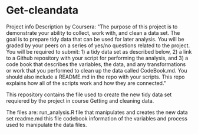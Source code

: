 # Get-cleandata
Project info
Description by Coursera: "The purpose of this project is to demonstrate your ability to collect, work with, and clean a data set. The goal is to prepare tidy data that can be used for later analysis. You will be graded by your peers on a series of yes/no questions related to the project. You will be required to submit: 1) a tidy data set as described below, 2) a link to a Github repository with your script for performing the analysis, and 3) a code book that describes the variables, the data, and any transformations or work that you performed to clean up the data called CodeBook.md. You should also include a README.md in the repo with your scripts. This repo explains how all of the scripts work and how they are connected."  

This repository contains the file used to create the new tidy data set requiered by the project in course Getting and cleaning data.

The files are:
run_analysis.R      file that manipulates and creates the new data set
readme.md           this file
codebook            information of the variables and process used to manipulate the data files.

